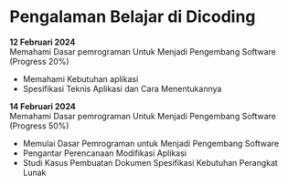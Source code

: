# Pengalaman Belajar di Dicoding

**12 Februari 2024**<br>
Memahami Dasar pemrograman Untuk Menjadi Pengembang Software (Progress 20%)
* Memahami Kebutuhan aplikasi
* Spesifikasi Teknis Aplikasi dan Cara Menentukannya

**14 Februari 2024**<br>
Memahami Dasar pemrograman Untuk Menjadi Pengembang Software (Progress 50%)
* Memulai Dasar Pemrograman untuk Menjadi Pengembang Software
* Pengantar Perencanaan Modifikasi Aplikasi
* Studi Kasus Pembuatan Dokumen Spesifikasi Kebutuhan Perangkat Lunak

